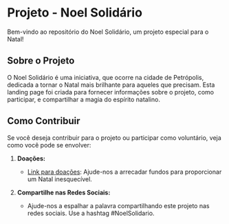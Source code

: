 # Projeto - Noel Solidário

Bem-vindo ao repositório do Noel Solidário, um projeto especial para o Natal!

## Sobre o Projeto

O Noel Solidário é uma iniciativa, que ocorre na cidade de Petrópolis, dedicada a tornar o Natal mais brilhante para aqueles que precisam. Esta landing page foi criada para fornecer informações sobre o projeto, como participar, e compartilhar a magia do espírito natalino.

## Como Contribuir

Se você deseja contribuir para o projeto ou participar como voluntário, veja como você pode se envolver:

1. **Doações:**
   - [Link para doações](https://www.instagram.com/noelpetropolis/): Ajude-nos a arrecadar fundos para proporcionar um Natal inesquecível.

2. **Compartilhe nas Redes Sociais:**
   - Ajude-nos a espalhar a palavra compartilhando este projeto nas redes sociais. Use a hashtag #NoelSolidario.
